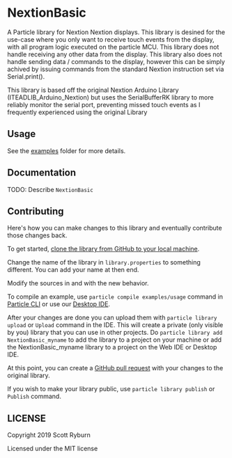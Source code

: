 # NextionBasic

A Particle library for Nextion Nextion displays. This library is desined for the use-case where you only want to receive touch events from the display, with all program logic executed on the particle MCU. This library does not handle receiving any other data from the display. This library also does not handle sending data / commands to the display, however this can be simply achived by issuing commands from the standard Nextion instruction set via Serial.print(). 

This library is based off the original Nextion Arduino Library (ITEADLIB_Arduino_Nextion) but uses the SerialBufferRK library to more reliably monitor the serial port, preventing missed touch events as I frequently experienced using the original Library

## Usage

See the [examples](examples) folder for more details.

## Documentation

TODO: Describe `NextionBasic`

## Contributing

Here's how you can make changes to this library and eventually contribute those changes back.

To get started, [clone the library from GitHub to your local machine](https://help.github.com/articles/cloning-a-repository/).

Change the name of the library in `library.properties` to something different. You can add your name at then end.

Modify the sources in <src> and <examples> with the new behavior.

To compile an example, use `particle compile examples/usage` command in [Particle CLI](https://docs.particle.io/guide/tools-and-features/cli#update-your-device-remotely) or use our [Desktop IDE](https://docs.particle.io/guide/tools-and-features/dev/#compiling-code).

After your changes are done you can upload them with `particle library upload` or `Upload` command in the IDE. This will create a private (only visible by you) library that you can use in other projects. Do `particle library add NextionBasic_myname` to add the library to a project on your machine or add the NextionBasic_myname library to a project on the Web IDE or Desktop IDE.

At this point, you can create a [GitHub pull request](https://help.github.com/articles/about-pull-requests/) with your changes to the original library. 

If you wish to make your library public, use `particle library publish` or `Publish` command.

## LICENSE
Copyright 2019 Scott Ryburn

Licensed under the MIT license
